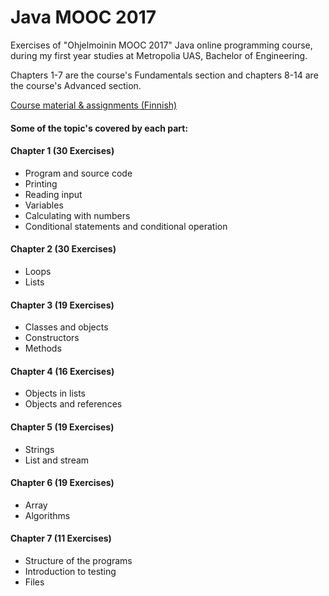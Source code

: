 # Java MOOC 2017
Exercises of "Ohjelmoinin MOOC 2017" Java online programming course, during my first year studies at Metropolia UAS, Bachelor of Engineering.

Chapters 1-7 are the course's Fundamentals section and chapters 8-14 are the course's Advanced section.

[Course material & assignments (Finnish)](https://2017-ohjelmointi.github.io/)

#### Some of the topic's covered by each part:

#### Chapter 1 (30 Exercises)
+ Program and source code
+ Printing
+ Reading input
+ Variables
+ Calculating with numbers
+ Conditional statements and conditional operation

#### Chapter 2 (30 Exercises)
+ Loops
+ Lists

#### Chapter 3 (19 Exercises)
+ Classes and objects
+ Constructors
+ Methods

#### Chapter 4 (16 Exercises)
+ Objects in lists
+ Objects and references

#### Chapter 5 (19 Exercises)
+ Strings
+ List and stream

#### Chapter 6 (19 Exercises)
+ Array
+ Algorithms

#### Chapter 7 (11 Exercises)
+ Structure of the programs
+ Introduction to testing
+ Files
